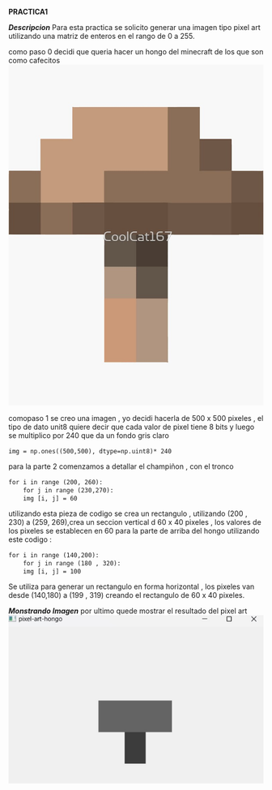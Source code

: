 **PRACTICA1**

***Descripcion***
Para esta practica se solicito generar una imagen tipo pixel art utilizando una matriz de enteros en el rango de 0 a 255.

como paso 0 decidi que queria hacer un hongo del minecraft de los que son como cafecitos
<br>
![hongo minecraft](https://github.com/ItsCruel/graficacion/blob/main/imagenes%20markdown/hongominecraft.jpg)
</br>

comopaso 1 se creo una imagen , yo decidi hacerla de 500 x 500 pixeles , el tipo de dato unit8 quiere decir que cada valor de pixel tiene 8 bits y luego se multiplico por 240 que da un fondo gris claro 

~~~
img = np.ones((500,500), dtype=np.uint8)* 240
~~~

para la parte 2 comenzamos a detallar el champiñon , con el tronco 


~~~
for i in range (200, 260):
    for j in range (230,270):
    img [i, j] = 60
~~~


utilizando esta pieza de codigo se crea un rectangulo ,  utilizando (200 , 230) a (259, 269),crea un seccion vertical d 60 x 40 pixeles , los valores de los pixeles se establecen en 60 para la parte de arriba del hongo utilizando este codigo :
~~~
for i in range (140,200):
    for j in range (180 , 320):
    img [i, j] = 100
~~~

Se utiliza para generar un rectangulo en forma horizontal , los pixeles van desde (140,180)
a (199 , 319) creando el rectangulo de 60  x 40 pixeles.

***Monstrando Imagen***
por ultimo quede mostrar el resultado del pixel art 
![hongo Pixel Art](https://github.com/ItsCruel/graficacion/blob/main/imagenes%20markdown/hongomine.jpg)

    

